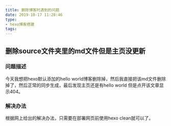 ```yaml
---
title: 删除博客时遇到的问题
date: 2019-10-17 11:28:46
type: 
- hexo博客搭建
tags:
---
```


## 删除source文件夹里的md文件但是主页没更新

### 问题描述

今天我想把hexo默认添加的hello world博客删除掉，然后我直接把该md文件删除掉了，然后正常的同步生成，最后发现主页还是有hello world 但是点开该文章显示404。

### 解决办法

根据网上给出的解决办法，只需要在部署网页前使用hexo clean就可以了。

